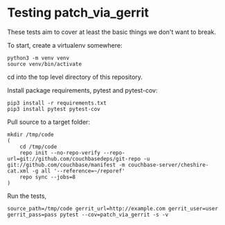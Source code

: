 # Testing patch_via_gerrit

These tests aim to cover at least the basic things we don't want to break.

To start, create a virtualenv somewhere:

```shell
python3 -m venv venv
source venv/bin/activate
```

cd into the top level directory of this repository.

Install package requirements, pytest and pytest-cov:

```shell
pip3 install -r requirements.txt
pip3 install pytest pytest-cov
```

Pull source to a target folder:

```shell
mkdir /tmp/code
(
    cd /tmp/code
    repo init --no-repo-verify --repo-url=git://github.com/couchbasedeps/git-repo -u git://github.com/couchbase/manifest -m couchbase-server/cheshire-cat.xml -g all '--reference=~/reporef'
    repo sync --jobs=8
)
```

Run the tests,

```shell
source_path=/tmp/code gerrit_url=http://example.com gerrit_user=user gerrit_pass=pass pytest --cov=patch_via_gerrit -s -v
```
